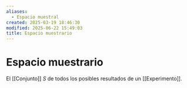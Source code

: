 ```yaml
---
aliases:
  - Espacio muestral
created: 2025-03-19 18:46:30
modified: 2025-06-22 15:49:03
title: Espacio muestrario
---
```


# Espacio muestrario

El [[Conjunto]] $S$ de todos los posibles resultados de un [[Experimento]].
